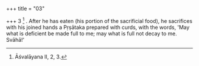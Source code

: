 +++
title = "03"

+++
3 [^2] . After he has eaten (his portion of the sacrificial food), he sacrifices with his joined hands a Pṛṣātaka prepared with curds, with the words, 'May what is deficient be made full to me; may what is full not decay to me. Svāhā!'


[^2]:  Āśvalāyana II, 2, 3.

